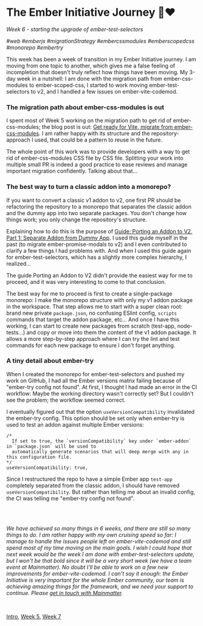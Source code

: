 # The Ember Initiative Journey 🐹❤️

_Week 6 - starting the upgrade of ember-test-selectors_

_#web #emberjs #migrationStrategy #embercssmodules #emberscopedcss #monorepo #embertry_

This week has been a week of transition in my Ember Initiative journey. I am moving from one topic to another, which gives me a false feeling of incompletion that doesn't truly reflect how things have been moving. My 3-day week in a nutshell: I am done with the migration path from ember-css-modules to ember-scoped-css, I started to work moving ember-test-selectors to v2, and I handled a few issues on ember-vite-codemod.

### The migration path about ember-css-modules is out

I spent most of Week 5 working on the migration path to get rid of ember-css-modules; the blog post is out: [Get ready for Vite, migrate from ember-css-modules](https://mainmatter.com/blog/2025/03/28/migrate-from-ember-css-modules/). I am rather happy with its structure and the repository-approach I used, that could be a pattern to reuse in the future.

The whole point of this work was to provide developers with a way to get rid of ember-css-modules CSS file by CSS file. Splitting your work into multiple small PR is indeed a good practice to ease reviews and manage important migration confidently. Talking about that...

### The best way to turn a classic addon into a monorepo?

If you want to convert a classic v1 addon to v2, one first PR should be refactoring the repository to a monorepo that separates the classic addon and the dummy app into two separate packages. You don't change how things work; you only change the repository's structure.

Explaining how to do this is the purpose of [Guide: Porting an Addon to V2, Part 1: Separate Addon from Dummy App](https://github.com/embroider-build/embroider/blob/main/docs/porting-addons-to-v2.md#part-1-separate-addon-from-dummy-app). I used this guide myself in the past (to migrate ember-promise-modals to v2) and I even contributed to clarify a few things I had problems with. And when I used this guide again for ember-test-selectors, which has a slightly more complex hierarchy, I realized...

The guide Porting an Addon to V2 didn't provide the easiest way for me to proceed, and it was very interesting to come to that conclusion.

The best way for me to proceed is first to create a single-package monorepo: I make the monorepo structure with only my v1 addon package in the workspace. That step allows me to start with a super clean root: brand new private `package.json`, no confusing ESlint config, `scripts` commands that target the addon package, etc... And once I have this working, I can start to create new packages from scratch (test-app, node-tests...) and copy or move into them the content of the v1 addon package. It allows a more step-by-step approach where I can try the lint and test commands for each new package to ensure I don't forget anything.

### A tiny detail about ember-try

When I created the monorepo for ember-test-selectors and pushed my work on GitHub, I had all the Ember versions matrix failing because of "ember-try config not found". At first, I thought I had made an error in the CI workflow: Maybe the working directory wasn't correctly set? But I couldn't see the problem; the workflow seemed correct.

I eventually figured out that the option `useVersionCompatibility` invalidated the ember-try config. This option should be set only when ember-try is used to test an addon against multiple Ember versions:

```
/*
  If set to true, the `versionCompatibility` key under `ember-addon` in `package.json` will be used to
  automatically generate scenarios that will deep merge with any in this configuration file.
*/
useVersionCompatibility: true,
```

Since I restructured the repo to have a simple Ember app `test-app` completely separated from the classic addon, I should have removed `useVersionCompatibility`. But rather than telling me about an invalid config, the CI was telling me "ember-try config not found".


<br />
<br />

_We have achieved so many things in 6 weeks, and there are still so many things to do. I am rather happy with my own cruising speed so far: I manage to handle the issues people left on ember-vite-codemod and still spend most of my time moving on the main goals. I wish I could hope that next week would be the week I am done with ember-test-selectors update, but I won't be that bold since it will be a very short week (we have a team event at Mainmatter). No doubt I'll be able to work on a few new improvements for ember-vite-codemod. I can't say it enough: the Ember Initiative is very important for the whole Ember community, our team is achieving amazing things for the framework, and we need your support to continue. Please [get in touch with Mainmatter](https://mainmatter.com/ember-initiative/)._

<br />

[Intro](https://github.com/BlueCutOfficial/BlueCutOfficial/blob/main/articles/ember-initiative-journey/intro.md), 
[Week 5](https://github.com/BlueCutOfficial/BlueCutOfficial/blob/main/articles/ember-initiative-journey/week-5.md),
[Week 7](https://github.com/BlueCutOfficial/BlueCutOfficial/blob/main/articles/ember-initiative-journey/week-7.md)


